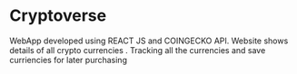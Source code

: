 # Cryptoverse
WebApp developed using REACT JS and COINGECKO API. Website shows details of all crypto currencies . Tracking all the currencies and save curriencies for later purchasing
